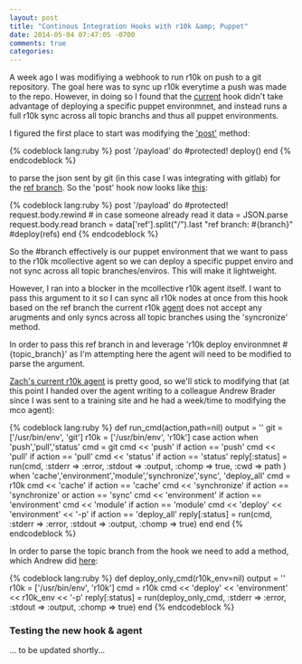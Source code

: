 ```yaml
---
layout: post
title: "Continous Integration Hooks with r10k &amp; Puppet"
date: 2014-05-04 07:47:05 -0700
comments: true
categories: 
---
```

A week ago I was modifiying a webhook to run r10k on push to a git repository. The goal here was to sync up r10k everytime a push was made to the repo. However, in doing so I found that the [current](https://github.com/acidprime/r10k/blob/master/templates/usr/local/bin/webhook.erb) hook didn't take advantage of deploying a specific puppet environmnet, and instead runs a full r10k sync across all topic branchs and thus all puppet environments.

I figured the first place to start was modifying the ['post'](https://github.com/acidprime/r10k/blob/master/templates/usr/local/bin/webhook.erb#L35) method:

{% codeblock lang:ruby %}
post '/payload' do
      #protected!
      deploy()
    end
{% endcodeblock %}

 to parse the json sent by git (in this case I was integrating with gitlab) for the [ref branch](http://demo.gitlab.com/help/web_hooks). So the 'post' hook now looks like [this](https://github.com/malnick/r10k/blob/master/templates/usr/local/bin/webhook.erb#L52):

{% codeblock lang:ruby %}
post '/payload' do
    #protected!
    request.body.rewind  # in case someone already read it
    data = JSON.parse request.body.read
    branch = data['ref'].split("/").last
    "ref branch: #{branch}"
    #deploy(refs)
end
{% endcodeblock %}

So the #branch effectively is our puppet environment that we want to pass to the r10k mcollective agent so we can deploy a specific puppet enviro and not sync across all topic branches/enviros. This will make it lightweight.

However, I ran into a blocker in the mcollective r10k agent itself. I want to pass this argument to it so I can sync all r10k nodes at once from this hook based on the ref branch the current r10k [agent](https://github.com/acidprime/r10k/blob/master/files/agent/r10k.rb#L28) does not accept any arugments and only syncs across all topic branches using the 'syncronize' method.

In order to pass this ref branch in and leverage 'r10k deploy environmnet #{topic_branch}' as I'm attempting here the agent will need to be modified to parse the argument.

[Zach's current r10k agent](https://github.com/acidprime/r10k/blob/master/files/agent/r10k.rb#L28) is pretty good, so we'll stick to modifying that (at this point I handed over the agent writing to a colleague Andrew Brader since I was sent to a training site and he had a week/time to modifying the mco agent):

{% codeblock lang:ruby %}
     def run_cmd(action,path=nil)
        output = ''
        git  = ['/usr/bin/env', 'git']
        r10k = ['/usr/bin/env', 'r10k']
        case action
        when 'push','pull','status'
          cmd = git
          cmd << 'push'   if action == 'push'
          cmd << 'pull'   if action == 'pull'
          cmd << 'status' if action == 'status'
          reply[:status] = run(cmd, :stderr => :error, :stdout => :output, :chomp => true, :cwd => path )
        when 'cache','environment','module','synchronize','sync', 'deploy_all'
          cmd = r10k
          cmd << 'cache'       if action == 'cache'
          cmd << 'synchronize' if action == 'synchronize' or action == 'sync'
          cmd << 'environment' if action == 'environment'
          cmd << 'module'      if action == 'module'
          cmd << 'deploy' << 'environment' << '-p' if action == 'deploy_all'
          reply[:status] = run(cmd, :stderr => :error, :stdout => :output, :chomp => true)
        end
    end
{% endcodeblock %}

In order to parse the topic branch from the hook we need to add a method, which Andrew did [here](https://github.com/abrader/r10k/blob/master/files/agent/r10k.rb#L59):

{% codeblock lang:ruby %}
      def deploy_only_cmd(r10k_env=nil)
        output = ''
        r10k = ['/usr/bin/env', 'r10k']
        cmd = r10k
        cmd << 'deploy' << 'environment' << r10k_env << '-p'
        reply[:status] = run(deploy_only_cmd, :stderr => :error, :stdout => :output, :chomp => true)
      end
{% endcodeblock %}

### Testing the new hook & agent

... to be updated shortly... 

